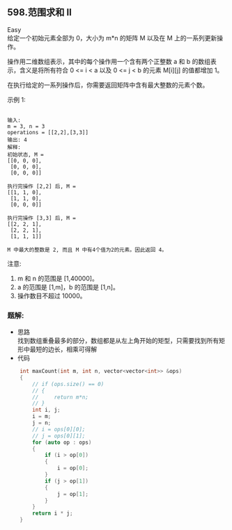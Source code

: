 ## 598.范围求和 II
Easy  
给定一个初始元素全部为 0，大小为 m*n 的矩阵 M 以及在 M 上的一系列更新操作。

操作用二维数组表示，其中的每个操作用一个含有两个正整数 a 和 b 的数组表示，含义是将所有符合 0 <= i < a 以及 0 <= j < b 的元素 M[i][j] 的值都增加 1。

在执行给定的一系列操作后，你需要返回矩阵中含有最大整数的元素个数。

示例 1:

```

输入: 
m = 3, n = 3
operations = [[2,2],[3,3]]
输出: 4
解释: 
初始状态, M = 
[[0, 0, 0],
 [0, 0, 0],
 [0, 0, 0]]

执行完操作 [2,2] 后, M = 
[[1, 1, 0],
 [1, 1, 0],
 [0, 0, 0]]

执行完操作 [3,3] 后, M = 
[[2, 2, 1],
 [2, 2, 1],
 [1, 1, 1]]

M 中最大的整数是 2, 而且 M 中有4个值为2的元素。因此返回 4。

```

注意:

<ol>
	<li>m 和 n 的范围是 [1,40000]。</li>
	<li>a 的范围是 [1,m]，b 的范围是 [1,n]。</li>
	<li>操作数目不超过 10000。</li>
</ol>

### 题解:  
* 思路  
  找到数组重叠最多的部分，数组都是从左上角开始的矩型，只需要找到所有矩形中最短的边长，相乘可得解
* 代码  
```c++
	int maxCount(int m, int n, vector<vector<int>> &ops)
    {
        // if (ops.size() == 0)
        // {
        //     return m*n;
        // }
        int i, j;
		i = m;
		j = n;
        // i = ops[0][0];
        // j = ops[0][1];
        for (auto op : ops)
        {
            if (i > op[0])
            {
                i = op[0];
            }
            if (j > op[1])
            {
                j = op[1];
            }
        }
        return i * j;
    }
```